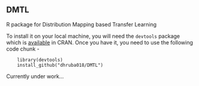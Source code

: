 ## DMTL

R package for Distribution Mapping based Transfer Learning

To install it on your local machine, you will need the `devtools` package which is [available](https://cran.r-project.org/web/packages/devtools/index.html) in CRAN. Once you have it, you need to use the following code chunk -

		library(devtools)
		install_github("dhruba018/DMTL")


Currently under work...